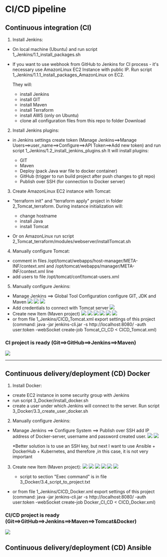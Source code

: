 # CI/CD pipeline

## Continuous integration (CI)

1. Install Jenkins:

- On local machine (Ubuntu) and run script 1_Jenkins/1.1_install_packages.sh
- If you want to use webhook from GitHub to Jenkins for CI process - it's necessary use AmazonLinux EC2 Instance with public IP. Run script 1_Jenkins/1.1.1_install_packages_AmazonLinux on EC2.

  They will:

  - install Jenkins
  - install GIT
  - install Maven
  - install Terraform
  - install AWS (only on Ubuntu)
  - clone all configuration files from this repo to folder Download

2. Install Jenkins plugins:

- in Jenkins settings create token (Manage Jenkins==>Manage Users==>user_name==>Configure==>API Token==>Add new token) and run script 1_Jenkins/1.2_install_jenkins_plugins.sh
  It will install plugins:

  - GIT
  - Maven
  - Deploy (pack Java war file to docker container)
  - GitHub (trigger to run build project after push changes to git repo)
  - Publish over SSH (for connection to Docker server)

3. Create AmazonLinux EC2 instance with Tomcat:

- "terraform init" and "terraform apply" project in folder 2_Tomcat_terraform. During instance initialization will:

  - change hostname
  - install Java
  - install Tomcat

- Or on AmazonLinux run script 2_Tomcat_terraform/modules/webserver/installTomcat.sh

4. Manually configure Tomcat:

- comment in files /opt/tomcat/webapps/host-manager/META-INF/context.xml and /opt/tomcat/webapps/manager/META-INF/context.xml line <Valve className="org.apache.catalina.valves.RemoteAddrValve" allow="127\.\d+\.\d+\.\d+|::1|0:0:0:0:0:0:0:1" />
- add users to file /opt/tomcat/conf/tomcat-users.xml
  <role rolename="manager-gui"/>
  <role rolename="manager-script"/>
  <role rolename="manager-jmx"/>
  <role rolename="manager-status"/>
  <user username="admin" password="your_password" roles="manager-gui, manager-script, manager-jmx, manager-status"/>
  <user username="deployer" password="your_password" roles="manager-script"/>
  <user username="tomcat" password="your_password" roles="manager-gui"/>

5. Manually configure Jenkins:

- Manage Jenkins ==> Global Tool Configuration configure GIT, JDK and Maven
  ![](images/glob_conf_1.jpg)
  ![](images/glob_conf_2.jpg)
  ![](images/glob_conf_3.jpg)
- Add credentials to connect with Tomcat server
  ![](images/jenk_cred_1.jpg)
- Create new Item (Maven project)
  ![](images/mvn_project_1.jpg)
  ![](images/mvn_project_2.jpg)
  ![](images/mvn_project_3.jpg)
  ![](images/mvn_project_4.jpg)
  ![](images/mvn_project_5.jpg)
  ![](images/mvn_project_6.jpg)
- or from file 1_Jenkins/CICD_Tomcat.xml export settings of this project (command: java -jar jenkins-cli.jar -s http://localhost:8080/ -auth user:token -webSocket create-job Tomcat_CI_CD < CICD_Tomcat.xml)

### CI project is ready (Git==>GitHub==>Jenkins==>Maven)

![](images/CI.jpg)

---

## Continuous delivery/deployment (CD) Docker

1. Install Docker:

- create EC2 instance in some security group with Jenkins
- run script 3_Docker/install_docker.sh
- create a user under which Jenkins will connect to the server. Run script 3_Docker/3.3_create_user_docker.sh

2. Manually configure Jenkins:

- Manage Jenkins ==> Configure System ==> Publish over SSH add IP address of Docker-server, username and password created user.
  ![](images/docker_jenk_1.jpg)
  ![](images/docker_jenk_2.jpg)

  \*Better solution is to use an SSH key, but next I want to use Ansible + DockerHub + Kubernetes, and therefore ,in this case, it is not very important

3. Create new Item (Maven project):
   ![](images/docker_project_1.jpg)
   ![](images/docker_project_2.jpg)
   ![](images/docker_project_3.jpg)
   ![](images/docker_project_4.jpg)
   ![](images/docker_project_5.jpg)
   ![](images/docker_project_6.jpg)

   - script to section "Exec command" is in file 3_Docker/3.4_script_to_project.txt

- or from file 1_Jenkins/CICD_Docker.xml export settings of this project (command: java -jar jenkins-cli.jar -s http://localhost:8080/ -auth user:token -webSocket create-job Docker_CI_CD < CICD_Docker.xml)

### CI/CD project is ready (Git==>GitHub==>Jenkins==>Maven==>Tomcat&Docker)

![](images/CI-CD-docker.jpg)

## Continuous delivery/deployment (CD) Ansible
